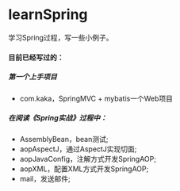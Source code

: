 # learnSpring
学习Spring过程，写一些小例子。

#### 目前已经写过的：

##### 第一个上手项目
- com.kaka，SpringMVC + mybatis一个Web项目

##### 在阅读《Spring实战》过程中：
- AssemblyBean，bean测试;
- aopAspectJ，通过AspectJ实现切面;
- aopJavaConfig，注解方式开发SpringAOP;
- aopXML，配置XML方式开发SpringAOP;
- mail，发送邮件;
